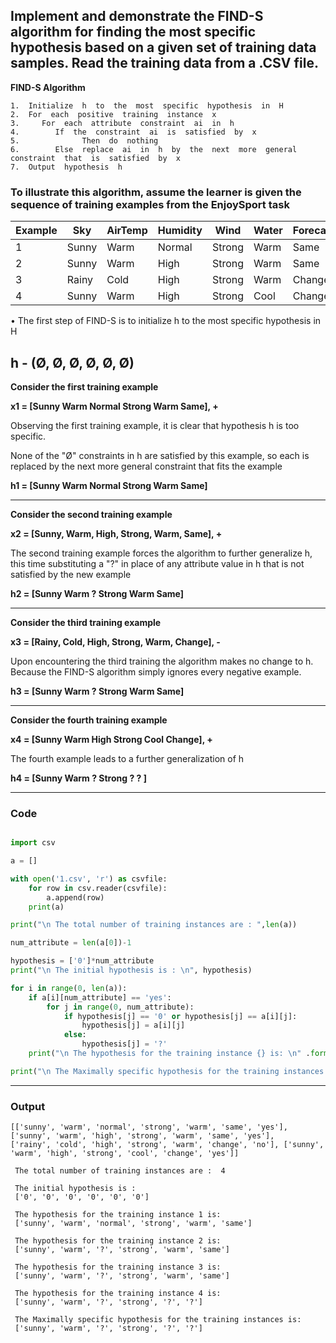 ## Implement  and  demonstrate  the  FIND-S  algorithm  for  finding  the  most  specific hypothesis  based  on  a  given  set  of  training  data  samples.  Read  the  training  data  from  a  .CSV file. 

**FIND-S  Algorithm**
```
1.  Initialize  h  to  the  most  specific  hypothesis  in  H 
2.  For  each  positive  training  instance  x 
3.     For  each  attribute  constraint  ai  in  h 
4.        If  the  constraint  ai  is  satisfied  by  x 
5.              Then  do  nothing 
6.        Else  replace  ai  in  h  by  the  next  more  general  constraint  that  is  satisfied  by  x 
7.  Output  hypothesis  h
```

### To illustrate this algorithm, assume the learner is given the sequence of training examples from the EnjoySport task


| Example | Sky    | AirTemp | Humidity  | Wind    | Water | Forecast  | EnjoySport  |
| ------- | ------ | ------- | --------  | ------- | ----- | --------  | ----------  |
| 1       | Sunny  | Warm    | Normal    | Strong  | Warm  | Same      | Yes         |
| 2       | Sunny  | Warm    | High      | Strong  | Warm  | Same      | Yes         |
| 3       | Rainy  | Cold    | High      | Strong  | Warm  | Change    | No          |
| 4       | Sunny  | Warm    | High      | Strong  | Cool  | Change    | Yes         |


• The first step of FIND-S is to initialize h to the most specific hypothesis in H

**h - (Ø, Ø, Ø, Ø, Ø, Ø)**
------------------------------------------------------------------------
**Consider the first training example**

**x1 = [Sunny Warm Normal Strong Warm Same], +**

Observing the first training example, it is clear that hypothesis h is too specific. 

None of the "Ø" constraints in h are satisfied by this example, so each is replaced by the next more general constraint that fits the example

**h1 = [Sunny Warm Normal Strong Warm Same]**

------------------------------------------------------------------------

**Consider the second training example**

**x2 = [Sunny, Warm, High, Strong, Warm, Same], +**

The second training example forces the algorithm to further generalize h, this time substituting a "?" in place of any attribute value in h that is not satisfied by the new example

**h2 = [Sunny Warm ? Strong Warm Same]**

------------------------------------------------------------------------

**Consider the third training example**

**x3 = [Rainy, Cold, High, Strong, Warm, Change], -**

Upon encountering the third training the algorithm makes no change to h. Because the FIND-S algorithm simply ignores every negative example.

**h3 =  [Sunny Warm ? Strong Warm Same]**

------------------------------------------------------------------------
**Consider the fourth training example**

**x4 =  [Sunny Warm High Strong Cool Change], +**

The fourth example leads to a further generalization of h

**h4 = [Sunny Warm ? Strong ? ? ]**

------------------------------------------------------------------------
### Code

```python

import csv

a = []

with open('1.csv', 'r') as csvfile:
    for row in csv.reader(csvfile):
        a.append(row)
    print(a)

print("\n The total number of training instances are : ",len(a))

num_attribute = len(a[0])-1

hypothesis = ['0']*num_attribute
print("\n The initial hypothesis is : \n", hypothesis)

for i in range(0, len(a)):
    if a[i][num_attribute] == 'yes':
        for j in range(0, num_attribute):
            if hypothesis[j] == '0' or hypothesis[j] == a[i][j]:
                hypothesis[j] = a[i][j]
            else:
                hypothesis[j] = '?'
    print("\n The hypothesis for the training instance {} is: \n" .format(i+1),hypothesis)

print("\n The Maximally specific hypothesis for the training instances is: \n",hypothesis )
```

------------------------------------------------------------------------
### Output
```
[['sunny', 'warm', 'normal', 'strong', 'warm', 'same', 'yes'], ['sunny', 'warm', 'high', 'strong', 'warm', 'same', 'yes'], 
['rainy', 'cold', 'high', 'strong', 'warm', 'change', 'no'], ['sunny', 'warm', 'high', 'strong', 'cool', 'change', 'yes']]

 The total number of training instances are :  4

 The initial hypothesis is : 
 ['0', '0', '0', '0', '0', '0']

 The hypothesis for the training instance 1 is: 
 ['sunny', 'warm', 'normal', 'strong', 'warm', 'same']

 The hypothesis for the training instance 2 is: 
 ['sunny', 'warm', '?', 'strong', 'warm', 'same']

 The hypothesis for the training instance 3 is: 
 ['sunny', 'warm', '?', 'strong', 'warm', 'same']

 The hypothesis for the training instance 4 is: 
 ['sunny', 'warm', '?', 'strong', '?', '?']

 The Maximally specific hypothesis for the training instances is: 
 ['sunny', 'warm', '?', 'strong', '?', '?']
```
